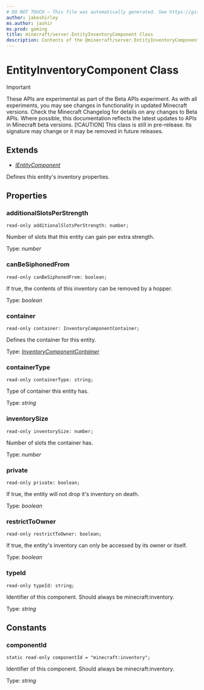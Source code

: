 ```yaml
---
# DO NOT TOUCH — This file was automatically generated. See https://github.com/mojang/minecraftapidocsgenerator to modify descriptions, examples, etc.
author: jakeshirley
ms.author: jashir
ms.prod: gaming
title: minecraft/server.EntityInventoryComponent Class
description: Contents of the @minecraft/server.EntityInventoryComponent class.
---
```

# EntityInventoryComponent Class
>[!IMPORTANT]
>These APIs are experimental as part of the Beta APIs experiment. As with all experiments, you may see changes in functionality in updated Minecraft versions. Check the Minecraft Changelog for details on any changes to Beta APIs. Where possible, this documentation reflects the latest updates to APIs in Minecraft beta versions.
> [!CAUTION]
> This class is still in pre-release.  Its signature may change or it may be removed in future releases.

## Extends
- [*IEntityComponent*](IEntityComponent.md)

Defines this entity's inventory properties.

## Properties

### **additionalSlotsPerStrength**
`read-only additionalSlotsPerStrength: number;`

Number of slots that this entity can gain per extra strength.

Type: *number*

### **canBeSiphonedFrom**
`read-only canBeSiphonedFrom: boolean;`

If true, the contents of this inventory can be removed by a hopper.

Type: *boolean*

### **container**
`read-only container: InventoryComponentContainer;`

Defines the container for this entity.

Type: [*InventoryComponentContainer*](InventoryComponentContainer.md)

### **containerType**
`read-only containerType: string;`

Type of container this entity has.

Type: *string*

### **inventorySize**
`read-only inventorySize: number;`

Number of slots the container has.

Type: *number*

### **private**
`read-only private: boolean;`

If true, the entity will not drop it's inventory on death.

Type: *boolean*

### **restrictToOwner**
`read-only restrictToOwner: boolean;`

If true, the entity's inventory can only be accessed by its owner or itself.

Type: *boolean*

### **typeId**
`read-only typeId: string;`

Identifier of this component. Should always be minecraft:inventory.

Type: *string*

## Constants

### **componentId**
`static read-only componentId = "minecraft:inventory";`

Identifier of this component. Should always be minecraft:inventory.

Type: *string*
